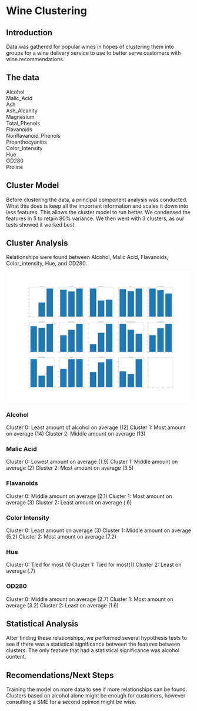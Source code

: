 # Wine Clustering 
## Introduction
Data was gathered for popular wines in hopes of clustering them into groups for a wine delivery service to use to better serve customers with wine recommendations.
## The data
Alcohol              
Malic_Acid            
Ash                   
Ash_Alcanity          
Magnesium              
Total_Phenols        
Flavanoids            
Nonflavanoid_Phenols  
Proanthocyanins       
Color_Intensity       
Hue                   
OD280                 
Proline 
## Cluster Model
Before clustering the data, a principal component analysis was conducted. What this does is keep all the important information and scales it down into less features. This allows the cluster model to run better. We condensed the features in 5 to retain 80% variance. We then went with 3 clusters, as our tests showed it worked best.

## Cluster Analysis

Relationships were found between Alcohol, Malic Acid, Flavanoids, Color_intensity, Hue, and OD280.

![image](https://github.com/CameronBannick/Wine-Dataset/blob/main/Cluster_means.png)
### Alcohol
Cluster 0: Least amount of alcohol on average (12)
Cluster 1: Most amount on average (14)
Cluster 2: Middle amount on average (13)

### Malic Acid
Cluster 0: Lowest amount on average (1.9)
Cluster 1: Middle amount on average (2)
Cluster 2: Most amount on average (3.5)

### Flavanoids
Cluster 0: Middle amount on average (2.1)
Cluster 1: Most amount on average (3)
Cluster 2: Least amount on average (.6)

### Color Intensity
Cluster 0: Least amount on average (3)
Cluster 1: Middle amount on average (5.2)
Cluster 2: Most amount on average (7.2)

### Hue
Cluster 0: Tied for most (1)
Cluster 1: Tied for most(1)
Cluster 2: Least on average (.7)

### OD280
Cluster 0: Middle amount on average (2.7)
Cluster 1: Most amount on average (3.2)
Cluster 2: Least on average (1.6)

## Statistical Analysis
After finding these relationships, we performed several hypothesis tests to see if there was a statistical significance between the features between clusters. The only feature that had a statistical significance was alcohol content.

## Recomendations/Next Steps
Training the model on more data to see if more relationships can be found. Clusters based on alcohol alone might be enough for customers, however consulting a SME for a second opinion might be wise.

